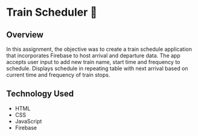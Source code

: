# Train Scheduler :station:	

## Overview

In this assignment, the objective was to create a train schedule application that incorporates Firebase to host arrival and departure data. The app accepts user input to add new train name, start time and frequency to schedule. Displays schedule in repeating table with next arrival based on current time and frequency of train stops.

## Technology Used

* HTML
* CSS
* JavaScript
* Firebase
